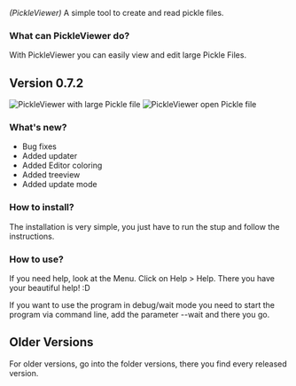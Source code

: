 *(PickleViewer)*
A simple tool to create and read pickle files.

### What can PickleViewer do?
With PickleViewer you can easily view and edit large Pickle Files.

## Version 0.7.2
![PickleViewer with large Pickle file](https://raw.githubusercontent.com/Matix-Media/PickleViewer/master/docs/imgs/0.7.2/Screenshot.png)
![PickleViewer open Pickle file](https://raw.githubusercontent.com/Matix-Media/PickleViewer/master/docs/imgs/Anmerkung%202019-09-29%20170756.png)

### What's new?
- Bug fixes
- Added updater
- Added Editor coloring
- Added treeview
- Added update mode

### How to install?
The installation is very simple, you just have to run the stup and follow the instructions.

### How to use?
If you need help, look at the Menu. Click on Help > Help. There you have your beautiful help! :D

If you want to use the program in debug/wait mode you need to start the program via command line, add the parameter --wait and there you go.


## Older Versions
For older versions, go into the folder versions, there you find every released version.
